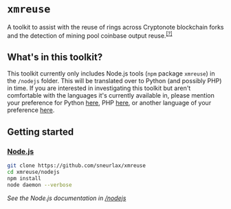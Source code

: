 # `xmreuse`
A toolkit to assist with the reuse of rings across Cryptonote blockchain forks and the detection of mining pool coinbase output reuse.<sup>[[?]](https://github.com/sneurlax/xmreuse/tree/master/nodejs#what-is-poolsnoopjs-detecting)</sup>

## What's in this toolkit?
This toolkit currently only includes Node.js tools (`npm` package `xmreuse`) in the `/nodejs` folder.  This will be translated over to Python (and possibly PHP) in time.  If you are interested in investigating this toolkit but aren't comfortable with the languages it's currently available in, please mention your preference for Python [here](https://github.com/sneurlax/xmreuse/issues/3), PHP [here](https://github.com/sneurlax/xmreuse/issues/4), or another language of your preference [here](https://github.com/sneurlax/xmreuse/issues/new).

## Getting started
### [Node.js](https://github.com/sneurlax/xmreuse/tree/master/nodejs)
```bash
git clone https://github.com/sneurlax/xmreuse
cd xmreuse/nodejs
npm install
node daemon --verbose
```
*See the Node.js documentation in [/nodejs](https://github.com/sneurlax/xmreuse/tree/master/nodejs)*
